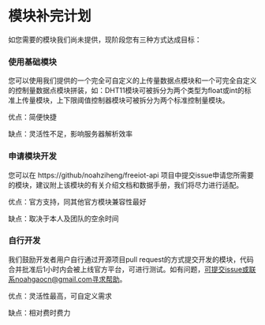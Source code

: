 # 模块补完计划
如您需要的模块我们尚未提供，现阶段您有三种方式达成目标：
### 使用基础模块
您可以使用我们提供的一个完全可自定义的上传量数据点模块和一个可完全自定义的控制量数据点模块拼装，如：DHT11模块可被拆分为两个类型为float或int的标准上传量模块，上下限阈值控制器模块可被拆分为两个标准控制量模块。

优点：简便快捷

缺点：灵活性不足，影响服务器解析效率

### 申请模块开发
您可以在 https://github/noahziheng/freeiot-api 项目中提交issue申请您所需要的模块，建议附上该模块的有关介绍文档和数据手册，我们将尽力进行适配。

优点：官方支持，同其他官方模块兼容性最好

缺点：取决于本人及团队的空余时间

### 自行开发
我们鼓励开发者用户自行通过开源项目pull request的方式提交开发的模块，代码合并批准后1小时内会被上线官方平台，可进行测试。如有问题，可提交issue或联系noahgaocn@gmail.com寻求帮助。

优点：灵活性最高，可自定义需求

缺点：相对费时费力
